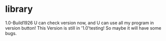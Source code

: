 # library
1.0-Build1926
U can check version now, and U can use all my program in version button!
This Version is still in '1.0'testing! So maybe it will have some bugs.